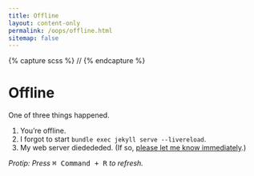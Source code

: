 ```yaml
---
title: Offline
layout: content-only
permalink: /oops/offline.html
sitemap: false
---
```

{% capture scss %}
//<!-- Make this as tiny as possible (added html comment bc syntax is annoying)
@import "_vars";
main .container {
    position: relative;
    top: 50%;
    width: 100%;
    transform: translateY(-50%);
    h1 {margin-top: 0;}
}
//-->
{% endcapture %}<style>{{ scss | scssify }}</style>

# Offline

One of three things happened.

1. You’re offline.
2. I forgot to start `bundle exec jekyll serve --livereload`.
3. My web server diedededed. (If so, [please let me know immediately][twitter].)

_Protip: Press_ <kbd><kbd>&#8984; Command</kbd> + <kbd>R</kbd></kbd> _to refresh._

<!-- > _“If you search for it, you’ll find everything.” &mdash;&nbsp;Short&nbsp;Thoughts, Nichijou_ -->

[twitter]: https://twitter.com/MindfulMinun "Benji (@MindfulMinun) | Twitter"
